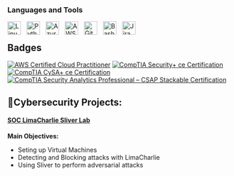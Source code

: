 
### Languages and Tools
<img align="left" alt="Linux" width="30px" style="padding-right:10px;" src="https://cdn.jsdelivr.net/gh/devicons/devicon/icons/linux/linux-original.svg" />
<img align="left" alt="Python" width="30px" style="padding-right:10px;" src="https://cdn.jsdelivr.net/gh/devicons/devicon/icons/python/python-plain.svg" />
<img align="left" alt="Azure" width="30px" style="padding-right:10px;" src="https://cdn.jsdelivr.net/gh/devicons/devicon/icons/azure/azure-original.svg" />
<img align="left" alt="AWS" width="30px" style="padding-right:10px;" src="https://cdn.jsdelivr.net/gh/devicons/devicon/icons/amazonwebservices/amazonwebservices-original.svg" />
<img align="left" alt="GitHub" width="30px" style="padding-right:10px;" src="https://cdn.jsdelivr.net/gh/devicons/devicon/icons/github/github-original.svg" />
<img align="left" alt="Bash" width="30px" style="padding-right:10px;" src="https://cdn.jsdelivr.net/gh/devicons/devicon/icons/bash/bash-original.svg" />
<img align="left" alt="Jira" width="30px" style="padding-right:10px;" src="https://cdn.jsdelivr.net/gh/devicons/devicon/icons/jira/jira-original.svg" />

<br />

## Badges
<!--START_SECTION:badges-->
[![AWS Certified Cloud Practitioner](https://images.credly.com/size/110x110/images/00634f82-b07f-4bbd-a6bb-53de397fc3a6/image.png)](http://www.credly.com/badges/52291412-4108-4fa3-bee7-7fe76ca513fe "AWS Certified Cloud Practitioner")
[![CompTIA Security+ ce Certification](https://images.credly.com/size/110x110/images/74790a75-8451-400a-8536-92d792c5184a/CompTIA_Security_2Bce.png)](http://www.credly.com/badges/bf433b6b-4f03-4ef6-be4e-c6e7d2413040 "CompTIA Security+ ce Certification")
[![CompTIA CySA+ ce Certification](https://images.credly.com/size/110x110/images/5cb4b153-44d8-410c-97c6-6afba3faa4af/Comptia_CySA_2Bce.png)](http://www.credly.com/badges/7fa28e00-3bba-465e-936e-fe3b5edfc3bb "CompTIA CySA+ ce Certification")
[![CompTIA Security Analytics Professional – CSAP Stackable Certification](https://images.credly.com/size/110x110/images/ba1b8072-8ebe-432c-88e5-05bc809c624a/CompTIA_CSAP.png)](http://www.credly.com/badges/5bf6fb69-d90e-4892-bd09-d51a45a68851 "CompTIA Security Analytics Professional – CSAP Stackable Certification")
<!--END_SECTION:badges-->

## 🔐Cybersecurity Projects:
#### [SOC LimaCharlie Sliver Lab](https://github.com/nuttercd/soc-limacharlie-sliver-lab)
<b>Main Objectives:</b>
  - Seting up Virtual Machines
  - Detecting and Blocking attacks with LimaCharlie
  - Using Sliver to perform adversarial attacks

